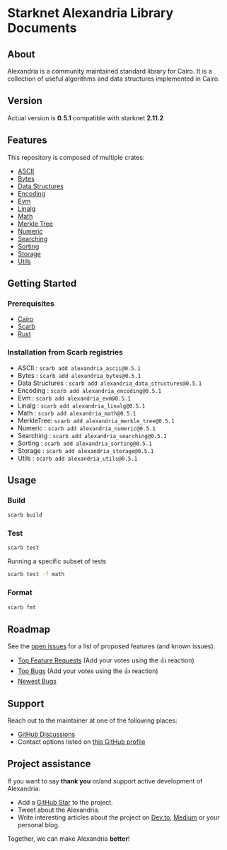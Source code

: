 # Starknet Alexandria Library Documents

## About

Alexandria is a community maintained standard library for Cairo.
It is a collection of useful algorithms and data structures implemented in Cairo.

## Version

Actual version is **0.5.1** compatible with starknet **2.11.2**

## Features

This repository is composed of multiple crates:

- [ASCII](./alexandria_ascii/alexandria_ascii.md)
- [Bytes](./alexandria_bytes/alexandria_bytes_info.md)
- [Data Structures](./alexandria_data_structures/alexandria_data_structures_info.md)
- [Encoding](./alexandria_encoding/alexandria_encoding_info.md)
- [Evm](./alexandria_evm/alexandria_evm_info.md)
- [Linalg](./alexandria_linalg/alexandria_linalg_info.md)
- [Math](./alexandria_math/alexandria_math_info.md)
- [Merkle Tree](./alexandria_merkle_tree/alexandria_merkle_tree_info.md)
- [Numeric](./alexandria_numeric/alexandria_numeric_info.md)
- [Searching](./alexandria_searching/alexandria_searching_info.md)
- [Sorting](./alexandria_sorting/alexandria_sorting_info.md)
- [Storage](./alexandria_storage/alexandria_storage_info.md)
- [Utils](./alexandria_utils/alexandria_utils_info.md)

## Getting Started

### Prerequisites

- [Cairo](https://github.com/starkware-libs/cairo)
- [Scarb](https://docs.swmansion.com/scarb)
- [Rust](https://www.rust-lang.org/tools/install)

### Installation from Scarb registries

- ASCII : `scarb add alexandria_ascii@0.5.1`
- Bytes : `scarb add alexandria_bytes@0.5.1`
- Data Structures : `scarb add alexandria_data_structures@0.5.1`
- Encoding : `scarb add alexandria_encoding@0.5.1`
- Evm : `scarb add alexandria_evm@0.5.1`
- Linalg : `scarb add alexandria_linalg@0.5.1`
- Math : `scarb add alexandria_math@0.5.1`
- MerkleTree: `scarb add alexandria_merkle_tree@0.5.1`
- Numeric : `scarb add alexandria_numeric@0.5.1`
- Searching : `scarb add alexandria_searching@0.5.1`
- Sorting : `scarb add alexandria_sorting@0.5.1`
- Storage : `scarb add alexandria_storage@0.5.1`
- Utils : `scarb add alexandria_utils@0.5.1`

## Usage

### Build

```bash
scarb build
```

### Test

```bash
scarb test
```

Running a specific subset of tests

```bash
scarb test -f math
```

### Format

```bash
scarb fmt
```

## Roadmap

See the [open issues](https://github.com/keep-starknet-strange/alexandria/issues) for a list of proposed features (and known issues).

- [Top Feature Requests](https://github.com/keep-starknet-strange/alexandria/issues?q=label%3Aenhancement+is%3Aopen+sort%3Areactions-%2B1-desc) (Add your votes using the 👍 reaction)
- [Top Bugs](https://github.com/keep-starknet-strange/alexandria/issues?q=is%3Aissue+is%3Aopen+label%3Abug+sort%3Areactions-%2B1-desc) (Add your votes using the 👍 reaction)
- [Newest Bugs](https://github.com/keep-starknet-strange/alexandria/issues?q=is%3Aopen+is%3Aissue+label%3Abug)

## Support

Reach out to the maintainer at one of the following places:

- [GitHub Discussions](https://github.com/keep-starknet-strange/alexandria/discussions)
- Contact options listed on [this GitHub profile](https://github.com/starknet-exploration)

## Project assistance

If you want to say **thank you** or/and support active development of Alexandria:

- Add a [GitHub Star](https://github.com/keep-starknet-strange/alexandria) to the project.
- Tweet about the Alexandria.
- Write interesting articles about the project on [Dev.to](https://dev.to/), [Medium](https://medium.com/) or your personal blog.

Together, we can make Alexandria **better**!
